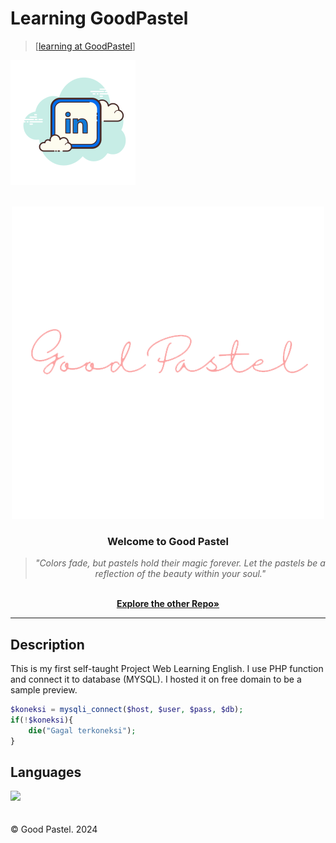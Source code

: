 # Learning GoodPastel

> [[learning at GoodPastel](https://learningat.great-site.net/)]

[![LinkedIn][linkedin-shield]][linkedin-url]

<br />
<div align="center">
  <a href="https://github.com/good-pastel/good-pastel.github.io">
    <img src="https://raw.githubusercontent.com/good-pastel/logos/main/20240210_203339_0000.png" alt="Header">
  </a>

  <h3 align="center">Welcome to Good Pastel</h3>

  <p align="center">
   <blockquote><i>"Colors fade, but pastels hold their magic forever. Let the pastels be a reflection of the beauty within your soul."</i></blockquote>
   <br />
    <a href="https://github.com/good-pastel?tab=repositories"><strong>Explore the other Repo»</strong></a>
  </p>
</div>

---

## Description

This is my first self-taught Project Web Learning English. I use PHP function and connect it to database <bold>(MYSQL)</bold>. I hosted it on free domain to be a sample preview.

```PHP
$koneksi = mysqli_connect($host, $user, $pass, $db);
if(!$koneksi){
    die("Gagal terkoneksi");
}
```

## Languages

<img src="https://i.ibb.co/YTtQX8R/2.png">
<br>
<br>
<br>
&copy Good Pastel. 2024

<!-- MARKDOWN LINKS & IMAGES -->

[linkedin-shield]: https://raw.githubusercontent.com/good-pastel/good-pastel.github.io/0081ddd54c76b5249abd15a39df972e47ad32547/img/icons8-linkedin.svg
[linkedin-url]: https://linkedin.com/in/deviyool
